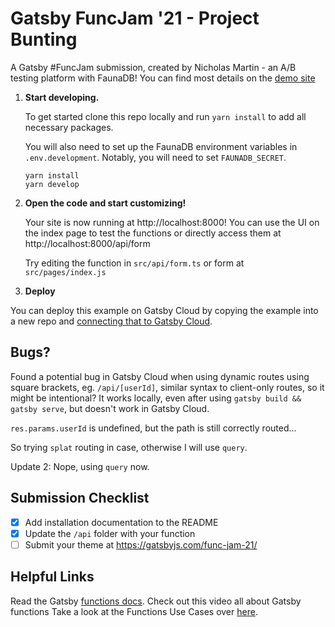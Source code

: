 
# Gatsby FuncJam '21 - Project Bunting

A Gatsby #FuncJam submission, created by Nicholas Martin - an A/B testing platform with FaunaDB! You can find most details on the [demo site](https://funcjamprojectbunting.gatsbyjs.io/)

1.  **Start developing.**

    To get started clone this repo locally and run `yarn install` to add all necessary packages.

    You will also need to set up the FaunaDB environment variables in `.env.development`. Notably, you will need to set `FAUNADB_SECRET`.

    ```shell
    yarn install
    yarn develop
    ```

2.  **Open the code and start customizing!**

    Your site is now running at http://localhost:8000! You can use the UI on the index page to test the functions or directly access them at http://localhost:8000/api/form

    Try editing the function in `src/api/form.ts` or form at `src/pages/index.js`

3.  **Deploy**

You can deploy this example on Gatsby Cloud by copying the example into a new repo and [connecting that to Gatsby Cloud](https://www.gatsbyjs.com/docs/how-to/previews-deploys-hosting/deploying-to-gatsby-cloud/#set-up-an-existing-gatsby-site).

## Bugs?

Found a potential bug in Gatsby Cloud when using dynamic routes using square brackets, eg. `/api/[userId]`, similar syntax to client-only routes, so it might be intentional? It works locally, even after using `gatsby build && gatsby serve`, but doesn't work in Gatsby Cloud.

`res.params.userId` is undefined, but the path is still correctly routed...

So trying `splat` routing in case, otherwise I will use `query`.

Update 2: Nope, using `query` now.

## Submission Checklist

- [x] Add installation documentation to the README
- [x] Update the `/api` folder with your function
- [ ] Submit your theme at https://gatsbyjs.com/func-jam-21/

## Helpful Links

Read the Gatsby [functions docs](https://www.gatsbyjs.com/docs/reference/functions/).
Check out this video all about Gatsby functions 
Take a look at the Functions Use Cases over [here](https://www.gatsbyjs.com/products/cloud/functions/). 
